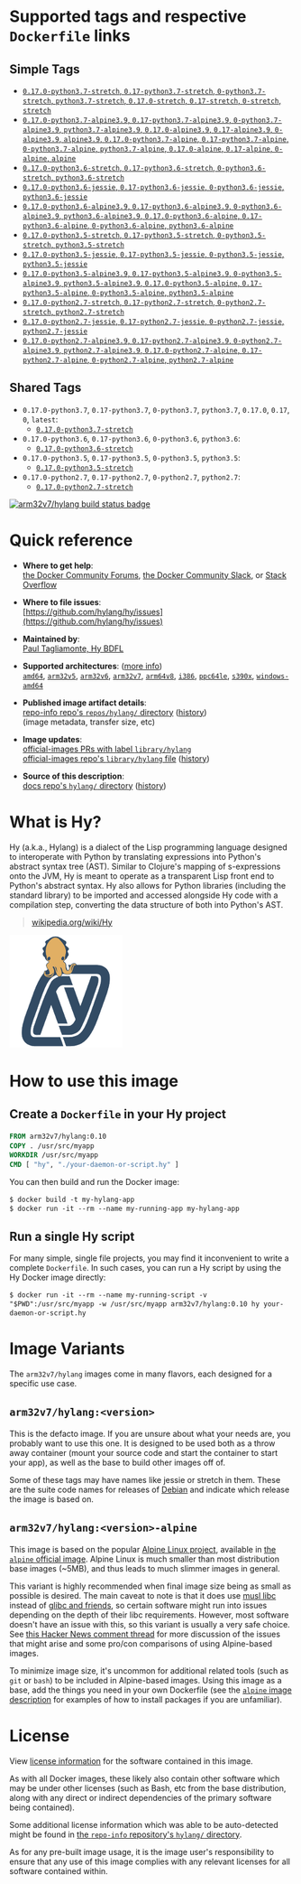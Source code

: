 <!--

********************************************************************************

WARNING:

    DO NOT EDIT "hylang/README.md"

    IT IS AUTO-GENERATED

    (from the other files in "hylang/" combined with a set of templates)

********************************************************************************

-->

# Supported tags and respective `Dockerfile` links

## Simple Tags

-	[`0.17.0-python3.7-stretch`, `0.17-python3.7-stretch`, `0-python3.7-stretch`, `python3.7-stretch`, `0.17.0-stretch`, `0.17-stretch`, `0-stretch`, `stretch`](https://github.com/hylang/docker-hylang/blob/4955634c25411cd05d9c4e0f933de67a89ba7c38/dockerfiles-generated/Dockerfile.python3.7-stretch)
-	[`0.17.0-python3.7-alpine3.9`, `0.17-python3.7-alpine3.9`, `0-python3.7-alpine3.9`, `python3.7-alpine3.9`, `0.17.0-alpine3.9`, `0.17-alpine3.9`, `0-alpine3.9`, `alpine3.9`, `0.17.0-python3.7-alpine`, `0.17-python3.7-alpine`, `0-python3.7-alpine`, `python3.7-alpine`, `0.17.0-alpine`, `0.17-alpine`, `0-alpine`, `alpine`](https://github.com/hylang/docker-hylang/blob/4955634c25411cd05d9c4e0f933de67a89ba7c38/dockerfiles-generated/Dockerfile.python3.7-alpine3.9)
-	[`0.17.0-python3.6-stretch`, `0.17-python3.6-stretch`, `0-python3.6-stretch`, `python3.6-stretch`](https://github.com/hylang/docker-hylang/blob/4955634c25411cd05d9c4e0f933de67a89ba7c38/dockerfiles-generated/Dockerfile.python3.6-stretch)
-	[`0.17.0-python3.6-jessie`, `0.17-python3.6-jessie`, `0-python3.6-jessie`, `python3.6-jessie`](https://github.com/hylang/docker-hylang/blob/4955634c25411cd05d9c4e0f933de67a89ba7c38/dockerfiles-generated/Dockerfile.python3.6-jessie)
-	[`0.17.0-python3.6-alpine3.9`, `0.17-python3.6-alpine3.9`, `0-python3.6-alpine3.9`, `python3.6-alpine3.9`, `0.17.0-python3.6-alpine`, `0.17-python3.6-alpine`, `0-python3.6-alpine`, `python3.6-alpine`](https://github.com/hylang/docker-hylang/blob/4955634c25411cd05d9c4e0f933de67a89ba7c38/dockerfiles-generated/Dockerfile.python3.6-alpine3.9)
-	[`0.17.0-python3.5-stretch`, `0.17-python3.5-stretch`, `0-python3.5-stretch`, `python3.5-stretch`](https://github.com/hylang/docker-hylang/blob/4955634c25411cd05d9c4e0f933de67a89ba7c38/dockerfiles-generated/Dockerfile.python3.5-stretch)
-	[`0.17.0-python3.5-jessie`, `0.17-python3.5-jessie`, `0-python3.5-jessie`, `python3.5-jessie`](https://github.com/hylang/docker-hylang/blob/4955634c25411cd05d9c4e0f933de67a89ba7c38/dockerfiles-generated/Dockerfile.python3.5-jessie)
-	[`0.17.0-python3.5-alpine3.9`, `0.17-python3.5-alpine3.9`, `0-python3.5-alpine3.9`, `python3.5-alpine3.9`, `0.17.0-python3.5-alpine`, `0.17-python3.5-alpine`, `0-python3.5-alpine`, `python3.5-alpine`](https://github.com/hylang/docker-hylang/blob/4955634c25411cd05d9c4e0f933de67a89ba7c38/dockerfiles-generated/Dockerfile.python3.5-alpine3.9)
-	[`0.17.0-python2.7-stretch`, `0.17-python2.7-stretch`, `0-python2.7-stretch`, `python2.7-stretch`](https://github.com/hylang/docker-hylang/blob/4955634c25411cd05d9c4e0f933de67a89ba7c38/dockerfiles-generated/Dockerfile.python2.7-stretch)
-	[`0.17.0-python2.7-jessie`, `0.17-python2.7-jessie`, `0-python2.7-jessie`, `python2.7-jessie`](https://github.com/hylang/docker-hylang/blob/4955634c25411cd05d9c4e0f933de67a89ba7c38/dockerfiles-generated/Dockerfile.python2.7-jessie)
-	[`0.17.0-python2.7-alpine3.9`, `0.17-python2.7-alpine3.9`, `0-python2.7-alpine3.9`, `python2.7-alpine3.9`, `0.17.0-python2.7-alpine`, `0.17-python2.7-alpine`, `0-python2.7-alpine`, `python2.7-alpine`](https://github.com/hylang/docker-hylang/blob/4955634c25411cd05d9c4e0f933de67a89ba7c38/dockerfiles-generated/Dockerfile.python2.7-alpine3.9)

## Shared Tags

-	`0.17.0-python3.7`, `0.17-python3.7`, `0-python3.7`, `python3.7`, `0.17.0`, `0.17`, `0`, `latest`:
	-	[`0.17.0-python3.7-stretch`](https://github.com/hylang/docker-hylang/blob/4955634c25411cd05d9c4e0f933de67a89ba7c38/dockerfiles-generated/Dockerfile.python3.7-stretch)
-	`0.17.0-python3.6`, `0.17-python3.6`, `0-python3.6`, `python3.6`:
	-	[`0.17.0-python3.6-stretch`](https://github.com/hylang/docker-hylang/blob/4955634c25411cd05d9c4e0f933de67a89ba7c38/dockerfiles-generated/Dockerfile.python3.6-stretch)
-	`0.17.0-python3.5`, `0.17-python3.5`, `0-python3.5`, `python3.5`:
	-	[`0.17.0-python3.5-stretch`](https://github.com/hylang/docker-hylang/blob/4955634c25411cd05d9c4e0f933de67a89ba7c38/dockerfiles-generated/Dockerfile.python3.5-stretch)
-	`0.17.0-python2.7`, `0.17-python2.7`, `0-python2.7`, `python2.7`:
	-	[`0.17.0-python2.7-stretch`](https://github.com/hylang/docker-hylang/blob/4955634c25411cd05d9c4e0f933de67a89ba7c38/dockerfiles-generated/Dockerfile.python2.7-stretch)

[![arm32v7/hylang build status badge](https://img.shields.io/jenkins/s/https/doi-janky.infosiftr.net/job/multiarch/job/arm32v7/job/hylang.svg?label=arm32v7/hylang%20%20build%20job)](https://doi-janky.infosiftr.net/job/multiarch/job/arm32v7/job/hylang/)

# Quick reference

-	**Where to get help**:  
	[the Docker Community Forums](https://forums.docker.com/), [the Docker Community Slack](https://blog.docker.com/2016/11/introducing-docker-community-directory-docker-community-slack/), or [Stack Overflow](https://stackoverflow.com/search?tab=newest&q=docker)

-	**Where to file issues**:  
	[https://github.com/hylang/hy/issues](https://github.com/hylang/hy/issues)

-	**Maintained by**:  
	[Paul Tagliamonte, Hy BDFL](https://github.com/hylang/hy)

-	**Supported architectures**: ([more info](https://github.com/docker-library/official-images#architectures-other-than-amd64))  
	[`amd64`](https://hub.docker.com/r/amd64/hylang/), [`arm32v5`](https://hub.docker.com/r/arm32v5/hylang/), [`arm32v6`](https://hub.docker.com/r/arm32v6/hylang/), [`arm32v7`](https://hub.docker.com/r/arm32v7/hylang/), [`arm64v8`](https://hub.docker.com/r/arm64v8/hylang/), [`i386`](https://hub.docker.com/r/i386/hylang/), [`ppc64le`](https://hub.docker.com/r/ppc64le/hylang/), [`s390x`](https://hub.docker.com/r/s390x/hylang/), [`windows-amd64`](https://hub.docker.com/r/winamd64/hylang/)

-	**Published image artifact details**:  
	[repo-info repo's `repos/hylang/` directory](https://github.com/docker-library/repo-info/blob/master/repos/hylang) ([history](https://github.com/docker-library/repo-info/commits/master/repos/hylang))  
	(image metadata, transfer size, etc)

-	**Image updates**:  
	[official-images PRs with label `library/hylang`](https://github.com/docker-library/official-images/pulls?q=label%3Alibrary%2Fhylang)  
	[official-images repo's `library/hylang` file](https://github.com/docker-library/official-images/blob/master/library/hylang) ([history](https://github.com/docker-library/official-images/commits/master/library/hylang))

-	**Source of this description**:  
	[docs repo's `hylang/` directory](https://github.com/docker-library/docs/tree/master/hylang) ([history](https://github.com/docker-library/docs/commits/master/hylang))

# What is Hy?

Hy (a.k.a., Hylang) is a dialect of the Lisp programming language designed to interoperate with Python by translating expressions into Python's abstract syntax tree (AST). Similar to Clojure's mapping of s-expressions onto the JVM, Hy is meant to operate as a transparent Lisp front end to Python's abstract syntax. Hy also allows for Python libraries (including the standard library) to be imported and accessed alongside Hy code with a compilation step, converting the data structure of both into Python's AST.

> [wikipedia.org/wiki/Hy](https://en.wikipedia.org/wiki/Hy)

![logo](https://raw.githubusercontent.com/docker-library/docs/c097f38c6ee48cd13456df8cd853a9d806fff429/hylang/logo.png)

# How to use this image

## Create a `Dockerfile` in your Hy project

```dockerfile
FROM arm32v7/hylang:0.10
COPY . /usr/src/myapp
WORKDIR /usr/src/myapp
CMD [ "hy", "./your-daemon-or-script.hy" ]
```

You can then build and run the Docker image:

```console
$ docker build -t my-hylang-app
$ docker run -it --rm --name my-running-app my-hylang-app
```

## Run a single Hy script

For many simple, single file projects, you may find it inconvenient to write a complete `Dockerfile`. In such cases, you can run a Hy script by using the Hy Docker image directly:

```console
$ docker run -it --rm --name my-running-script -v "$PWD":/usr/src/myapp -w /usr/src/myapp arm32v7/hylang:0.10 hy your-daemon-or-script.hy
```

# Image Variants

The `arm32v7/hylang` images come in many flavors, each designed for a specific use case.

## `arm32v7/hylang:<version>`

This is the defacto image. If you are unsure about what your needs are, you probably want to use this one. It is designed to be used both as a throw away container (mount your source code and start the container to start your app), as well as the base to build other images off of.

Some of these tags may have names like jessie or stretch in them. These are the suite code names for releases of [Debian](https://wiki.debian.org/DebianReleases) and indicate which release the image is based on.

## `arm32v7/hylang:<version>-alpine`

This image is based on the popular [Alpine Linux project](http://alpinelinux.org), available in [the `alpine` official image](https://hub.docker.com/_/alpine). Alpine Linux is much smaller than most distribution base images (~5MB), and thus leads to much slimmer images in general.

This variant is highly recommended when final image size being as small as possible is desired. The main caveat to note is that it does use [musl libc](http://www.musl-libc.org) instead of [glibc and friends](http://www.etalabs.net/compare_libcs.html), so certain software might run into issues depending on the depth of their libc requirements. However, most software doesn't have an issue with this, so this variant is usually a very safe choice. See [this Hacker News comment thread](https://news.ycombinator.com/item?id=10782897) for more discussion of the issues that might arise and some pro/con comparisons of using Alpine-based images.

To minimize image size, it's uncommon for additional related tools (such as `git` or `bash`) to be included in Alpine-based images. Using this image as a base, add the things you need in your own Dockerfile (see the [`alpine` image description](https://hub.docker.com/_/alpine/) for examples of how to install packages if you are unfamiliar).

# License

View [license information](https://github.com/hylang/hy/blob/master/LICENSE) for the software contained in this image.

As with all Docker images, these likely also contain other software which may be under other licenses (such as Bash, etc from the base distribution, along with any direct or indirect dependencies of the primary software being contained).

Some additional license information which was able to be auto-detected might be found in [the `repo-info` repository's `hylang/` directory](https://github.com/docker-library/repo-info/tree/master/repos/hylang).

As for any pre-built image usage, it is the image user's responsibility to ensure that any use of this image complies with any relevant licenses for all software contained within.
